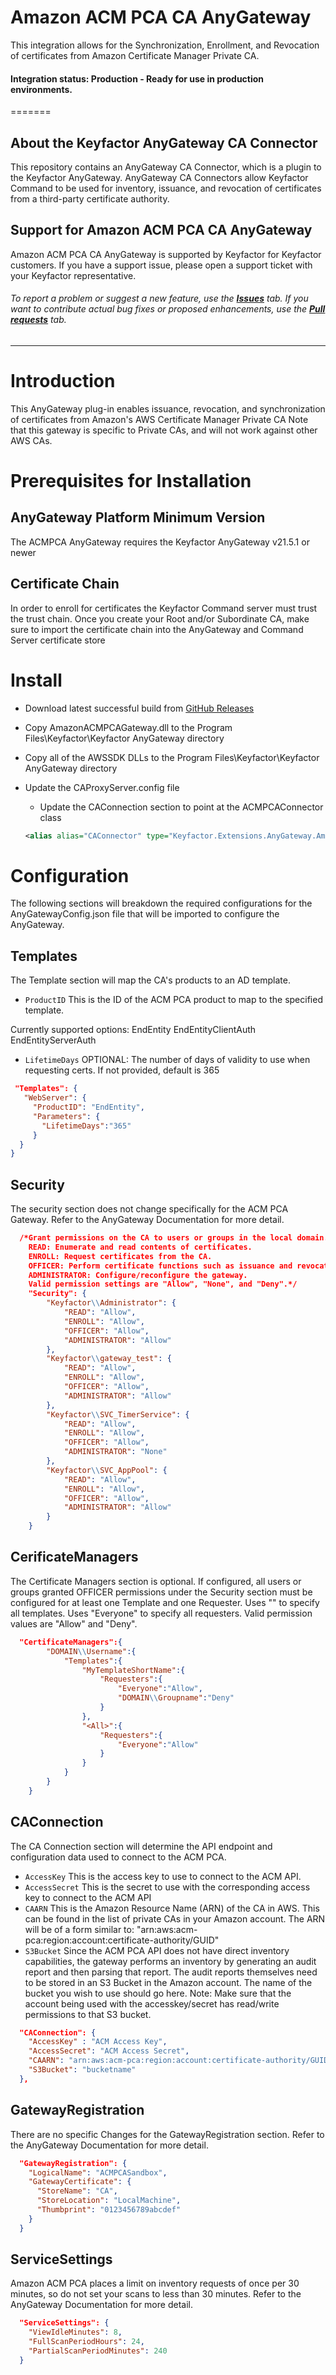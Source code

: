 # Amazon ACM PCA CA AnyGateway

This integration allows for the Synchronization, Enrollment, and Revocation of certificates from Amazon Certificate Manager Private CA.

#### Integration status: Production - Ready for use in production environments.
=======

## About the Keyfactor AnyGateway CA Connector

This repository contains an AnyGateway CA Connector, which is a plugin to the Keyfactor AnyGateway. AnyGateway CA Connectors allow Keyfactor Command to be used for inventory, issuance, and revocation of certificates from a third-party certificate authority.



## Support for Amazon ACM PCA CA AnyGateway

Amazon ACM PCA CA AnyGateway is supported by Keyfactor for Keyfactor customers. If you have a support issue, please open a support ticket with your Keyfactor representative.

###### To report a problem or suggest a new feature, use the **[Issues](../../issues)** tab. If you want to contribute actual bug fixes or proposed enhancements, use the **[Pull requests](../../pulls)** tab.
___




# Introduction
This AnyGateway plug-in enables issuance, revocation, and synchronization of certificates from Amazon's AWS Certificate Manager Private CA
Note that this gateway is specific to Private CAs, and will not work against other AWS CAs.

# Prerequisites for Installation

## AnyGateway Platform Minimum Version
The ACMPCA AnyGateway requires the Keyfactor AnyGateway v21.5.1 or newer

## Certificate Chain

In order to enroll for certificates the Keyfactor Command server must trust the trust chain. Once you create your Root and/or Subordinate CA, make sure to import the certificate chain into the AnyGateway and Command Server certificate store


# Install
* Download latest successful build from [GitHub Releases](../../releases/latest)

* Copy AmazonACMPCAGateway.dll to the Program Files\Keyfactor\Keyfactor AnyGateway directory

* Copy all of the AWSSDK DLLs to the Program Files\Keyfactor\Keyfactor AnyGateway directory

* Update the CAProxyServer.config file
  * Update the CAConnection section to point at the ACMPCAConnector class
  ```xml
  <alias alias="CAConnector" type="Keyfactor.Extensions.AnyGateway.Amazon.ACMPCA.ACMPCAConnector, AmazonACMPCAGateway"/>
  ```

# Configuration
The following sections will breakdown the required configurations for the AnyGatewayConfig.json file that will be imported to configure the AnyGateway.

## Templates
The Template section will map the CA's products to an AD template.
* ```ProductID```
This is the ID of the ACM PCA product to map to the specified template.

Currently supported options:
EndEntity
EndEntityClientAuth
EndEntityServerAuth

* ```LifetimeDays```
OPTIONAL: The number of days of validity to use when requesting certs. If not provided, default is 365

 ```json
  "Templates": {
	"WebServer": {
      "ProductID": "EndEntity",
      "Parameters": {
		"LifetimeDays":"365"
      }
   }
}
 ```
 
## Security
The security section does not change specifically for the ACM PCA Gateway.  Refer to the AnyGateway Documentation for more detail.
```json
  /*Grant permissions on the CA to users or groups in the local domain.
	READ: Enumerate and read contents of certificates.
	ENROLL: Request certificates from the CA.
	OFFICER: Perform certificate functions such as issuance and revocation. This is equivalent to "Issue and Manage" permission on the Microsoft CA.
	ADMINISTRATOR: Configure/reconfigure the gateway.
	Valid permission settings are "Allow", "None", and "Deny".*/
    "Security": {
        "Keyfactor\\Administrator": {
            "READ": "Allow",
            "ENROLL": "Allow",
            "OFFICER": "Allow",
            "ADMINISTRATOR": "Allow"
        },
        "Keyfactor\\gateway_test": {
            "READ": "Allow",
            "ENROLL": "Allow",
            "OFFICER": "Allow",
            "ADMINISTRATOR": "Allow"
        },		
        "Keyfactor\\SVC_TimerService": {
            "READ": "Allow",
            "ENROLL": "Allow",
            "OFFICER": "Allow",
            "ADMINISTRATOR": "None"
        },
        "Keyfactor\\SVC_AppPool": {
            "READ": "Allow",
            "ENROLL": "Allow",
            "OFFICER": "Allow",
            "ADMINISTRATOR": "Allow"
        }
    }
```
## CerificateManagers
The Certificate Managers section is optional.
	If configured, all users or groups granted OFFICER permissions under the Security section
	must be configured for at least one Template and one Requester. 
	Uses "<All>" to specify all templates. Uses "Everyone" to specify all requesters.
	Valid permission values are "Allow" and "Deny".
```json
  "CertificateManagers":{
		"DOMAIN\\Username":{
			"Templates":{
				"MyTemplateShortName":{
					"Requesters":{
						"Everyone":"Allow",
						"DOMAIN\\Groupname":"Deny"
					}
				},
				"<All>":{
					"Requesters":{
						"Everyone":"Allow"
					}
				}
			}
		}
	}
```
## CAConnection
The CA Connection section will determine the API endpoint and configuration data used to connect to the ACM PCA. 
* ```AccessKey```
This is the access key to use to connect to the ACM API.
* ```AccessSecret```
This is the secret to use with the corresponding access key to connect to the ACM API
* ```CAARN```
This is the Amazon Resource Name (ARN) of the CA in AWS. This can be found in the list of private CAs in your Amazon account.
The ARN will be of a form similar to: "arn:aws:acm-pca:region:account:certificate-authority/GUID"
* ```S3Bucket```
Since the ACM PCA API does not have direct inventory capabilities, the gateway performs an inventory by generating an audit report and then parsing that report.
The audit reports themselves need to be stored in an S3 Bucket in the Amazon account. The name of the bucket you wish to use should go here.
Note: Make sure that the account being used with the accesskey/secret has read/write permissions to that S3 bucket.

```json
  "CAConnection": {
	"AccessKey" : "ACM Access Key",
    "AccessSecret": "ACM Access Secret",
    "CAARN": "arn:aws:acm-pca:region:account:certificate-authority/GUID",
    "S3Bucket": "bucketname"
  },
```
## GatewayRegistration
There are no specific Changes for the GatewayRegistration section. Refer to the AnyGateway Documentation for more detail.
```json
  "GatewayRegistration": {
    "LogicalName": "ACMPCASandbox",
    "GatewayCertificate": {
      "StoreName": "CA",
      "StoreLocation": "LocalMachine",
      "Thumbprint": "0123456789abcdef"
    }
  }
```

## ServiceSettings

Amazon ACM PCA places a limit on inventory requests of once per 30 minutes, so do not set your scans to less than 30 minutes.
Refer to the AnyGateway Documentation for more detail.
```json
  "ServiceSettings": {
    "ViewIdleMinutes": 8,
    "FullScanPeriodHours": 24,
	"PartialScanPeriodMinutes": 240 
  }
```

